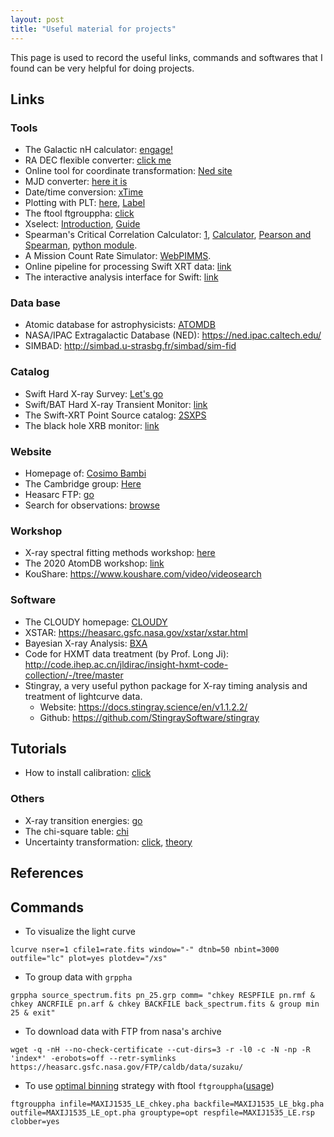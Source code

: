 ```yaml
---
layout: post
title: "Useful material for projects"
---
```


This page is used to record the useful links, commands and softwares that I found can be very helpful for doing projects.

## Links

### Tools

* The Galactic nH calculator: [engage!](https://www.swift.ac.uk/analysis/nhtot/index.php)
* RA DEC flexible converter: [click me](http://www.astrouw.edu.pl/~jskowron/ra-dec/)
* Online tool for coordinate transformation: [Ned site](https://ned.ipac.caltech.edu/forms/calculator.html)
* MJD converter: [here it is](http://www.csgnetwork.com/julianmodifdateconv.html)
* Date/time conversion: [xTime](https://heasarc.gsfc.nasa.gov/cgi-bin/Tools/xTime/xTime.pl)
* Plotting with PLT: [here](https://heasarc.gsfc.nasa.gov/docs/xte/recipes/plotting.html), [Label](https://heasarc.gsfc.nasa.gov/ftools/others/qdp/node136.html`)
* The ftool ftgrouppha: [click](https://heasarc.gsfc.nasa.gov/lheasoft/ftools/headas/ftgrouppha.html)
* Xselect: [Introduction](https://www.swift.ac.uk/analysis/xrt/xselect.php), [Guide](https://heasarc.gsfc.nasa.gov/ftools/xselect/node1.html)
* Spearman's Critical Correlation Calculator: [1](https://mathcracker.com/spearmans-critical-correlation-calculator#results), [Calculator](https://geographyfieldwork.com/SpearmansRankCalculator.html#Strength-of-Correlation), [Pearson and Spearman](https://www.jianshu.com/p/93a3861e8edc), [python module](https://docs.scipy.org/doc/scipy/reference/generated/scipy.stats.spearmanr.html).
* A Mission Count Rate Simulator: [WebPIMMS](https://heasarc.gsfc.nasa.gov/cgi-bin/Tools/w3pimms/w3pimms.pl).
* Online pipeline for processing Swift XRT data: [link](https://www.swift.ac.uk/user_objects/)
* The interactive analysis interface for Swift: [link](https://www.ssdc.asi.it/mmia/index.php?mission=swiftmastr)

### Data base

* Atomic database for astrophysicists: [ATOMDB](http://www.atomdb.org/)
* NASA/IPAC Extragalactic Database (NED): https://ned.ipac.caltech.edu/
* SIMBAD: http://simbad.u-strasbg.fr/simbad/sim-fid

### Catalog

* Swift Hard X-ray Survey: [Let's go](https://swift.gsfc.nasa.gov/results/bs105mon/)
* Swift/BAT Hard X-ray Transient Monitor: [link](https://swift.gsfc.nasa.gov/results/transients/)
* The Swift-XRT Point Source catalog: [2SXPS](https://www.swift.ac.uk/2SXPS/)
* The black hole XRB monitor: [link](http://integral.esac.esa.int/blackholemonitor/black-hole-monitor.php)

### Website

* Homepage of: [Cosimo Bambi](http://www.physics.fudan.edu.cn/tps/people/bambi/Site/Home.html)
* The Cambridge group: [Here](https://www-xray.ast.cam.ac.uk/)
* Heasarc FTP: [go](https://heasarc.gsfc.nasa.gov/FTP/)
* Search for observations: [browse](https://heasarc.gsfc.nasa.gov/cgi-bin/W3Browse/w3browse.pl)

### Workshop

* X-ray spectral fitting methods workshop: [here](https://www.mpe.mpg.de/resources/HE/Buchner/xrayworkshop/?fbclid=IwAR3aKISdmmASKO-IeX3skdzgFREszKa16WFbACG_tj-FQnHqeY0GYkFHyGs)
* The 2020 AtomDB workshop: [link](http://www.atomdb.org/Meetings/2020/)
* KouShare: https://www.koushare.com/video/videosearch

### Software

* The CLOUDY homepage: [CLOUDY](https://www.nublado.org/)
* XSTAR: https://heasarc.gsfc.nasa.gov/xstar/xstar.html
* Bayesian X-ray Analysis: [BXA](https://johannesbuchner.github.io/BXA/?fbclid=IwAR0Hf-m33oBYmiL_dMBqN0UB2ZWQdvKLxxDxJk79q4fRGHPSTR47P0NJpow)
* Code for HXMT data treatment (by Prof. Long Ji): http://code.ihep.ac.cn/jldirac/insight-hxmt-code-collection/-/tree/master
* Stingray, a very useful python package for X-ray timing analysis and treatment of lightcurve data.
  * Website: https://docs.stingray.science/en/v1.1.2.2/
  * Github: https://github.com/StingraySoftware/stingray

## Tutorials

- How to install calibration: [click](https://heasarc.gsfc.nasa.gov/docs/heasarc/caldb/caldb_install.html)

### Others

* X-ray transition energies: [go](https://www.nist.gov/pml/x-ray-transition-energies-database)
* The chi-square table: [chi](http://www.reid.ai/2012/09/chi-squared-distribution-table-with.html)
* Uncertainty transformation: [click](https://www.cnblogs.com/heaventian/archive/2012/11/24/2786241.html), [theory](https://phas.ubc.ca/~oser/p509/Lec_10.pdf)

## References

## Commands

* To visualize the light curve

```
lcurve nser=1 cfile1=rate.fits window="-" dtnb=50 nbint=3000 outfile="lc" plot=yes plotdev="/xs"
```

* To group data with <code>grppha</code>

```
grppha source_spectrum.fits pn_25.grp comm= "chkey RESPFILE pn.rmf & chkey ANCRFILE pn.arf & chkey BACKFILE back_spectrum.fits & group min 25 & exit"
```

* To download data with FTP from nasa's archive

```
wget -q -nH --no-check-certificate --cut-dirs=3 -r -l0 -c -N -np -R 'index*' -erobots=off --retr-symlinks https://heasarc.gsfc.nasa.gov/FTP/caldb/data/suzaku/
```

* To use [optimal binning](https://arxiv.org/abs/1601.05309) strategy with ftool `ftgrouppha`([usage](https://heasarc.gsfc.nasa.gov/lheasoft/ftools/headas/ftgrouppha.html))

```
ftgrouppha infile=MAXIJ1535_LE_chkey.pha backfile=MAXIJ1535_LE_bkg.pha outfile=MAXIJ1535_LE_opt.pha grouptype=opt respfile=MAXIJ1535_LE.rsp clobber=yes
```
